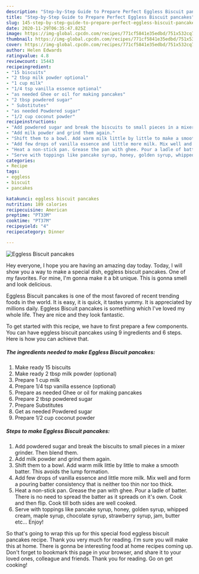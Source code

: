```yaml
---
description: "Step-by-Step Guide to Prepare Perfect Eggless Biscuit pancakes"
title: "Step-by-Step Guide to Prepare Perfect Eggless Biscuit pancakes"
slug: 145-step-by-step-guide-to-prepare-perfect-eggless-biscuit-pancakes
date: 2020-11-29T06:35:47.825Z
image: https://img-global.cpcdn.com/recipes/771cf5841e35edbd/751x532cq70/eggless-biscuit-pancakes-recipe-main-photo.jpg
thumbnail: https://img-global.cpcdn.com/recipes/771cf5841e35edbd/751x532cq70/eggless-biscuit-pancakes-recipe-main-photo.jpg
cover: https://img-global.cpcdn.com/recipes/771cf5841e35edbd/751x532cq70/eggless-biscuit-pancakes-recipe-main-photo.jpg
author: Helen Edwards
ratingvalue: 4.8
reviewcount: 15443
recipeingredient:
- "15 biscuits"
- "2 tbsp milk powder optional"
- "1 cup milk"
- "1/4 tsp vanilla essence optional"
- "as needed Ghee or oil for making pancakes"
- "2 tbsp powdered sugar"
- " Substitutes"
- "as needed Powdered sugar"
- "1/2 cup coconut powder"
recipeinstructions:
- "Add powdered sugar and break the biscuits to small pieces in a mixer grinder. Then blend them."
- "Add milk powder and grind them again."
- "Shift them to a bowl. Add warm milk little by little to make a smooth batter. This avoids the lump formation."
- "Add few drops of vanilla essence and little more milk. Mix well and form a pouring batter consistency that is neither too thin nor too thick."
- "Heat a non-stick pan. Grease the pan with ghee. Pour a ladle of batter. There is no need to spread the batter as it spreads on it&#39;s own. Cook and then flip. Cook till both sides are well cooked."
- "Serve with toppings like pancake syrup, honey, golden syrup, whipped cream, maple syrup, chocolate syrup, strawberry syrup, jam, butter etc... Enjoy!"
categories:
- Recipe
tags:
- eggless
- biscuit
- pancakes

katakunci: eggless biscuit pancakes 
nutrition: 189 calories
recipecuisine: American
preptime: "PT33M"
cooktime: "PT37M"
recipeyield: "4"
recipecategory: Dinner

---
```



![Eggless Biscuit pancakes](https://img-global.cpcdn.com/recipes/771cf5841e35edbd/751x532cq70/eggless-biscuit-pancakes-recipe-main-photo.jpg)

Hey everyone, I hope you are having an amazing day today. Today, I will show you a way to make a special dish, eggless biscuit pancakes. One of my favorites. For mine, I'm gonna make it a bit unique. This is gonna smell and look delicious.

Eggless Biscuit pancakes is one of the most favored of recent trending foods in the world. It is easy, it is quick, it tastes yummy. It is appreciated by millions daily. Eggless Biscuit pancakes is something which I've loved my whole life. They are nice and they look fantastic.




To get started with this recipe, we have to first prepare a few components. You can have eggless biscuit pancakes using 9 ingredients and 6 steps. Here is how you can achieve that.

<!--inarticleads1-->

##### The ingredients needed to make Eggless Biscuit pancakes:

1. Make ready 15 biscuits
1. Make ready 2 tbsp milk powder (optional)
1. Prepare 1 cup milk
1. Prepare 1/4 tsp vanilla essence (optional)
1. Prepare as needed Ghee or oil for making pancakes
1. Prepare 2 tbsp powdered sugar
1. Prepare  Substitutes
1. Get as needed Powdered sugar
1. Prepare 1/2 cup coconut powder




<!--inarticleads2-->

##### Steps to make Eggless Biscuit pancakes:

1. Add powdered sugar and break the biscuits to small pieces in a mixer grinder. Then blend them.
1. Add milk powder and grind them again.
1. Shift them to a bowl. Add warm milk little by little to make a smooth batter. This avoids the lump formation.
1. Add few drops of vanilla essence and little more milk. Mix well and form a pouring batter consistency that is neither too thin nor too thick.
1. Heat a non-stick pan. Grease the pan with ghee. Pour a ladle of batter. There is no need to spread the batter as it spreads on it&#39;s own. Cook and then flip. Cook till both sides are well cooked.
1. Serve with toppings like pancake syrup, honey, golden syrup, whipped cream, maple syrup, chocolate syrup, strawberry syrup, jam, butter etc... Enjoy!




So that's going to wrap this up for this special food eggless biscuit pancakes recipe. Thank you very much for reading. I'm sure you will make this at home. There is gonna be interesting food at home recipes coming up. Don't forget to bookmark this page in your browser, and share it to your loved ones, colleague and friends. Thank you for reading. Go on get cooking!
